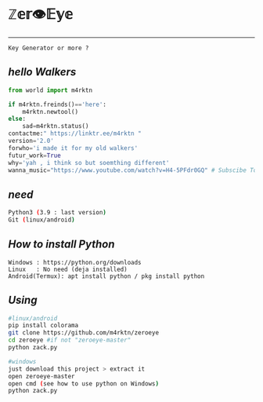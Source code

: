 # ℤ𝕖𝕣👁𝔼𝕪𝕖
----
```
Key Generator or more ?
```
*hello Walkers*
----
```python
from world import m4rktn

if m4rktn.freinds()=='here':
	m4rktn.newtool()
else:
	sad=m4rktn.status()
contactme:" https://linktr.ee/m4rktn "
version='2.0'
forwho='i made it for my old walkers'
futur_work=True
why='yah , i think so but soemthing different'
wanna_music="https://www.youtube.com/watch?v=H4-5PFdr0GQ" # Subscibe To PsycoM 
```
*need*
----
```bash
Python3 (3.9 : last version)
Git (linux/android)
```
*How to install Python*
----
```
Windows : https://python.org/downloads
Linux   : No need (deja installed)
Android(Termux): apt install python / pkg install python  
```
*Using*
----
```bash
#linux/android
pip install colorama
git clone https://github.com/m4rktn/zeroeye
cd zeroeye #if not "zeroeye-master"
python zack.py

#windows
just download this project > extract it 
open zeroeye-master
open cmd (see how to use python on Windows)
python zack.py
```
